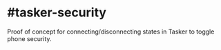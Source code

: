 #tasker-security
===============

Proof of concept for connecting/disconnecting states in Tasker to toggle phone security.

